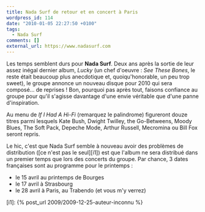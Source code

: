 ```yaml
---
title: Nada Surf de retour et en concert à Paris
wordpress_id: 114
date: "2010-01-05 22:27:50 +0100"
tags:
  - Nada Surf
comments: []
external_url: https://www.nadasurf.com
---
```


Les temps semblent durs pour **Nada Surf**. Deux ans après la sortie de leur
assez inégal dernier album, _Lucky_ (un chef d'oeuvre : _See These Bones_, le
reste était beaucoup plus anecdotique et, quoiqu'honorable, un peu trop sweet),
le groupe annonce un nouveau disque pour 2010 qui sera composé… de reprises !
Bon, pourquoi pas après tout, faisons confiance au groupe pour qu'il s'agisse
davantage d'une envie véritable que d'une panne d'inspiration.

Au menu de _If I Had A Hi-Fi_ (remarquez le palindrome) figureront douze titres
parmi lesquels Kate Bush, Dwight Twilley, the Go-Betweens, Moody Blues, The Soft
Pack, Depeche Mode, Arthur Russell, Mecromina ou Bill Fox seront repris.

Le hic, c'est que Nada Surf semble à nouveau avoir des problèmes de distribution
([ce n'est pas le seul][i1]) est que l'album ne sera distribué dans un premier
temps que lors des concerts du groupe. Par chance, 3 dates françaises sont au
programme pour le printemps :

- le 15 avril au printemps de Bourges
- le 17 avril à Strasbourg
- le 28 avril à Paris, au Trabendo (et vous m'y verrez)

[i1]: {% post_url 2009/2009-12-25-auteur-inconnu %}
